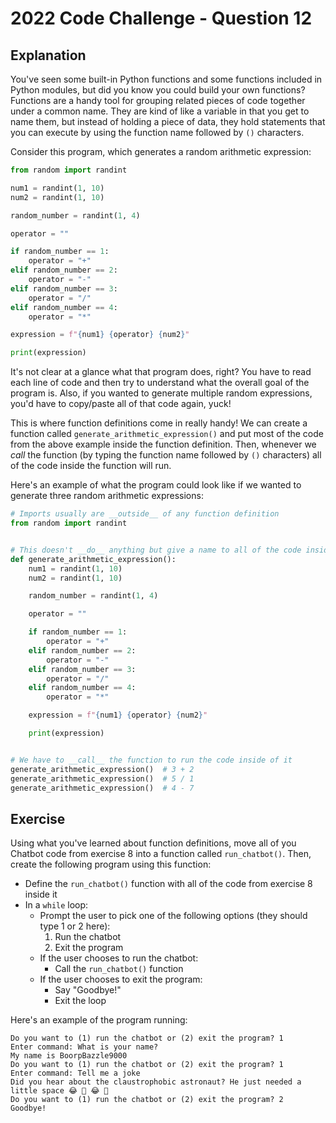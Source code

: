 # 2022 Code Challenge - Question 12 

## Explanation

You've seen some built-in Python functions and some functions included in 
Python modules, but did you know you could build your own functions? Functions
are a handy tool for grouping related pieces of code together under a common
name. They are kind of like a variable in that you get to name them, but instead
of holding a piece of data, they hold statements that you can execute by using
the function name followed by `()` characters.

Consider this program, which generates a random arithmetic expression:

```python
from random import randint

num1 = randint(1, 10)
num2 = randint(1, 10)

random_number = randint(1, 4)

operator = ""

if random_number == 1:
    operator = "+"
elif random_number == 2:
    operator = "-"
elif random_number == 3:
    operator = "/"
elif random_number == 4:
    operator = "*"

expression = f"{num1} {operator} {num2}"

print(expression)
```

It's not clear at a glance what that program does, right? You have to read
each line of code and then try to understand what the overall goal of the 
program is. Also, if you wanted to generate multiple random expressions, you'd
have to copy/paste all of that code again, yuck!

This is where function definitions come in really handy! We can create a function
called `generate_arithmetic_expression()` and put most of the code from
the above example inside the function definition. Then, whenever we *call* the function
(by typing the function name followed by `()` characters) all of the code inside the
function will run.

Here's an example of what the program could look like if we wanted to generate three
random arithmetic expressions:

```python
# Imports usually are __outside__ of any function definition
from random import randint


# This doesn't __do__ anything but give a name to all of the code inside of it
def generate_arithmetic_expression():
    num1 = randint(1, 10)
    num2 = randint(1, 10)

    random_number = randint(1, 4)

    operator = ""

    if random_number == 1:
        operator = "+"
    elif random_number == 2:
        operator = "-"
    elif random_number == 3:
        operator = "/"
    elif random_number == 4:
        operator = "*"

    expression = f"{num1} {operator} {num2}"

    print(expression)


# We have to __call__ the function to run the code inside of it
generate_arithmetic_expression()  # 3 + 2
generate_arithmetic_expression()  # 5 / 1
generate_arithmetic_expression()  # 4 - 7
```

## Exercise

Using what you've learned about function definitions, move all of you Chatbot
code from exercise 8 into a function called `run_chatbot()`. Then, create
the following program using this function:

- Define the `run_chatbot()` function with all of the code from exercise 8 inside it
- In a `while` loop:
    - Prompt the user to pick one of the following options (they should type 1 or 2 here):
        1. Run the chatbot
        2. Exit the program
    - If the user chooses to run the chatbot:
        - Call the `run_chatbot()` function
    - If the user chooses to exit the program:
        - Say "Goodbye!"
        - Exit the loop

Here's an example of the program running:

```text
Do you want to (1) run the chatbot or (2) exit the program? 1
Enter command: What is your name?
My name is BoorpBazzle9000
Do you want to (1) run the chatbot or (2) exit the program? 1
Enter command: Tell me a joke
Did you hear about the claustrophobic astronaut? He just needed a little space 😂 🤣 😂 🤣
Do you want to (1) run the chatbot or (2) exit the program? 2
Goodbye!
```
